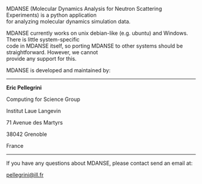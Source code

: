 MDANSE (Molecular Dynamics Analysis for Neutron Scattering Experiments) is a 
python application   
for analyzing molecular dynamics simulation data.

MDANSE currently works on unix debian-like (e.g. ubuntu) and Windows. 
There is little system-specific  
code in MDANSE itself, so porting MDANSE to other systems should be 
straightforward. However, we cannot  
provide any support for this.

MDANSE is developed and maintained by:

------

**Eric Pellegrini**

Computing for Science Group

Institut Laue Langevin

71 Avenue des Martyrs

38042 Grenoble

France

------

If you have any questions about MDANSE, please contact send an email at:

pellegrini@ill.fr
